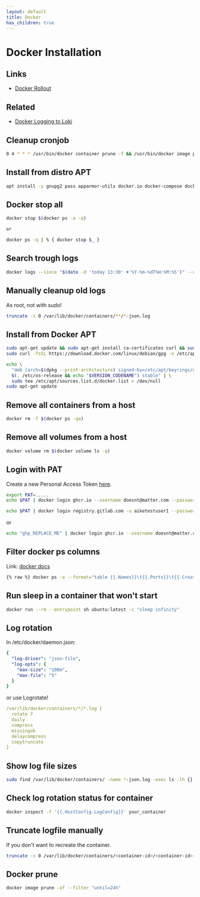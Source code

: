 ```yaml
---
layout: default
title: Docker
has_children: true
---
```


# Docker Installation

## Links

- [Docker Rollout](https://github.com/Wowu/docker-rollout)

## Related

- [Docker Logging to Loki](https://docs.aikedejongste.nl/logging/loki.html)

## Cleanup cronjob

```bash
0 4 * * * /usr/bin/docker container prune -f && /usr/bin/docker image prune -f
```

## Install from distro APT

```bash
apt install -y gnupg2 pass apparmor-utils docker.io docker-compose docker-compose-plugin
```

## Docker stop all

```bash
docker stop $(docker ps -a -q)

or

docker ps -q | % { docker stop $_ }
```

## Search trough logs

```bash
docker logs --since "$(date -d 'today 13:30' +'%Y-%m-%dT%H:%M:%S')" --until "$(date -d 'today 13:40' +'%Y-%m-%dT%H:%M:%S')" prodapp
```

## Manually cleanup old logs

As root, not with sudo!

```bash
truncate -s 0 /var/lib/docker/containers/**/*-json.log
```

## Install from Docker APT

```bash
sudo apt-get update && sudo apt-get install ca-certificates curl && sudo install -m 0755 -d /etc/apt/keyrings
sudo curl -fsSL https://download.docker.com/linux/debian/gpg -o /etc/apt/keyrings/docker.asc && sudo chmod a+r /etc/apt/keyrings/docker.asc

echo \
  "deb [arch=$(dpkg --print-architecture) signed-by=/etc/apt/keyrings/docker.asc] https://download.docker.com/linux/debian \
  $(. /etc/os-release && echo "$VERSION_CODENAME") stable" | \
  sudo tee /etc/apt/sources.list.d/docker.list > /dev/null
sudo apt-get update
```

## Remove all containers from a host

```bash
docker rm -f $(docker ps -qa)
```

## Remove all volumes from a host

```bash
docker volume rm $(docker volume ls -q)
```

## Login with PAT

Create a new Personal Access Token [here](https://github.com/settings/tokens/new).

```bash
export PAT=.....
echo $PAT | docker login ghcr.io --username doesnt@matter.com --password-stdin

echo $PAT | docker login registry.gitlab.com -u aiketestuser1 --password-stdin
```

or

```bash
echo "ghp_REPLACE_ME" | docker login ghcr.io --username doesnt@matter.com --password-stdin
```

## Filter docker ps columns

Link: [docker docs](https://docs.docker.com/engine/reference/commandline/ps/#format)

```bash
{% raw %} docker ps -a --format="table {{.Names}}\t{{.Ports}}\t{{.CreatedAt}}\t{{.Status}}\t{{.Mounts}}" {% endraw %}
```

## Run sleep in a container that won't start

```bash
docker run --rm --entrypoint sh ubuntu:latest -c "sleep infinity"
```

## Log rotation

In /etc/docker/daemon.json:

```yaml
{
  "log-driver": "json-file",
  "log-opts": {
    "max-size": "100m",
    "max-file": "5"
  }
}
```

or use Logrotate!

```yaml
/var/lib/docker/containers/*/*.log {
  rotate 7
  daily
  compress
  missingok
  delaycompress
  copytruncate
}
```

## Show log file sizes

```bash
sudo find /var/lib/docker/containers/ -name *-json.log -exec ls -lh {} \;
```

## Check log rotation status for container

```bash
docker inspect -f '{{.HostConfig.LogConfig}}' your_container
```

## Truncate logfile manually

If you don't want to recreate the container.

```bash
truncate -s 0 /var/lib/docker/containers/<container-id>/<container-id>-json.log
```

## Docker prune

```bash
docker image prune -af --filter "until=24h"
```
